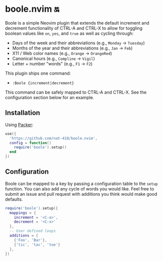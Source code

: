 boole.nvim 🔛
=============

Boole is a simple Neovim plugin that extends the default increment and
decrement functionality of CTRL-A and CTRL-X to allow for toggling
boolean values like `on`, `yes`, and `true` as well as cycling through:

* Days of the week and their abbreviations (e.g., `Monday` → `Tuesday`)
* Months of the year and their abbreviations (e.g., `Jan` → `Feb`)
* X11 / Web color names (e.g., `Orange` → `OrangeRed`)
* Canonical hours (e.g., `Compline` → `Vigil`)
* Letter + number "words" (e.g., `F1` → `F2`)

This plugin ships one command:

* `:Boole {increment|decrement}`

This command can be safely mapped to CTRL-A and CTRL-X. See the
configuration section below for an example.

Installation
------------

Using [Packer](https://github.com/wbthomason/packer.nvim):
```lua
use({
  'https://github.com/nat-418/boole.nvim',
  config = function()
    require('boole').setup()
  end
})
```

Configuration
-------------

Boole can be mapped to a key by passing a configuration table to the 
`setup` function. You can also add any cycle of words you would like.
Feel free to submit an issue and pull request with additions you
think would make good defaults.

```lua
require('boole').setup({
  mappings = {
    increment = '<C-a>',
    decrement = '<C-x>'
  },
  -- User defined loops
  additions = {
    {'Foo', 'Bar'},
    {'tic', 'tac', 'toe'}
  },
})
```
